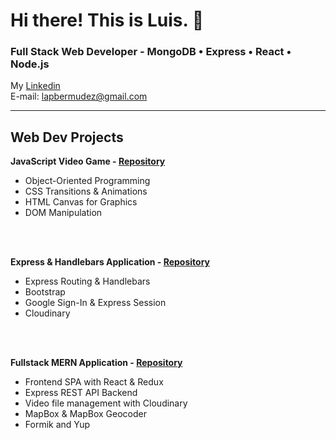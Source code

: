 # Hi there! This is Luis. 👋

### Full Stack Web Developer - MongoDB • Express • React • Node.js

My [Linkedin](https://www.linkedin.com/in/luis-bermúdez/)
<br>
E-mail: lapbermudez@gmail.com

---

## Web Dev Projects

**JavaScript Video Game - [Repository](https://github.com/luisbermudez/Galactic-Chase)**
* Object-Oriented Programming
* CSS Transitions & Animations
* HTML Canvas for Graphics
* DOM Manipulation

<br>
<br>

**Express & Handlebars Application - [Repository](https://github.com/luisbermudez/MyStock)**
* Express Routing & Handlebars
* Bootstrap
* Google Sign-In & Express Session
* Cloudinary

<br>
<br>

**Fullstack MERN Application - [Repository](https://github.com/luisbermudez/platy-frontend)**
* Frontend SPA with React & Redux
* Express REST API Backend
* Video file management with Cloudinary
* MapBox & MapBox Geocoder
* Formik and Yup
